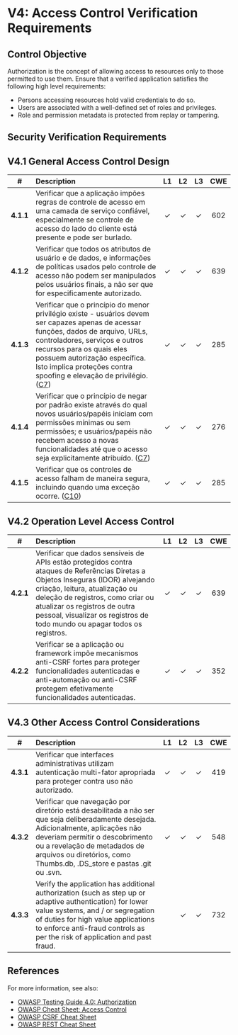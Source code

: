 # V4: Access Control Verification Requirements

## Control Objective

Authorization is the concept of allowing access to resources only to those permitted to use them. Ensure that a verified application satisfies the following high level requirements:

* Persons accessing resources hold valid credentials to do so.
* Users are associated with a well-defined set of roles and privileges.
* Role and permission metadata is protected from replay or tampering.

## Security Verification Requirements

## V4.1 General Access Control Design

| # | Description | L1 | L2 | L3 | CWE |
| :---: | :--- | :---: | :---:| :---: | :---: |
| **4.1.1** | Verificar que a aplicação impões regras de controle de acesso em uma camada de serviço confiável, especialmente se controle de acesso do lado do cliente está presente e pode ser burlado. | ✓ | ✓ | ✓ | 602 |
| **4.1.2** | Verificar que todos os atributos de usuário e de dados, e informações de políticas usados pelo controle de acesso não podem ser manipulados pelos usuários finais, a não ser que for especificamente autorizado. | ✓ | ✓ | ✓ | 639 |
| **4.1.3** | Verificar que o princípio do menor privilégio existe - usuários devem ser capazes apenas de acessar funções, dados de arquivo, URLs, controladores, serviços e outros recursos  para os quais eles possuem autorização específica. Isto implica proteções contra spoofing e elevação de privilégio. ([C7](https://owasp.org/www-project-proactive-controls/#div-numbering)) | ✓ | ✓ | ✓ |  285 |
| **4.1.4** | Verificar que o princípio de negar por padrão existe através do qual novos usuários/papéis iniciam com permissões mínimas ou sem permissões; e usuários/papéis não recebem acesso a novas funcionalidades até que o acesso seja explicitamente atribuído. ([C7](https://owasp.org/www-project-proactive-controls/#div-numbering)) | ✓ | ✓ | ✓ |  276 |
| **4.1.5** | Verificar que os controles de acesso falham de maneira segura, incluindo quando uma exceção ocorre. ([C10](https://owasp.org/www-project-proactive-controls/#div-numbering)) | ✓ | ✓ | ✓ |  285 |

## V4.2 Operation Level Access Control

| # | Description | L1 | L2 | L3 | CWE |
| :---: | :--- | :---: | :---:| :---: | :---: |
| **4.2.1** | Verificar que dados sensíveis de APIs estão protegidos contra ataques de Referências Diretas a Objetos Inseguras (IDOR) alvejando criação, leitura, atualização ou deleção de registros, como criar ou atualizar os registros de outra pessoal, visualizar os registros de todo mundo ou apagar todos os registros. | ✓ | ✓ | ✓ | 639 |
| **4.2.2** | Verificar se a aplicação ou framework impõe mecanismos anti-CSRF fortes para proteger funcionalidades autenticadas e anti-automação ou anti-CSRF protegem efetivamente funcionalidades autenticadas. | ✓ | ✓ | ✓ | 352 |

## V4.3 Other Access Control Considerations

| # | Description | L1 | L2 | L3 | CWE |
| :---: | :--- | :---: | :---:| :---: | :---: |
| **4.3.1** | Verificar que interfaces administrativas utilizam autenticação multi-fator apropriada para proteger contra uso não autorizado. | ✓ | ✓ | ✓ | 419 |
| **4.3.2** | Verificar que navegação por diretório está desabilitada a não ser que seja deliberadamente desejada. Adicionalmente, aplicações não deveriam permitir o descobrimento ou a revelação de metadados de arquivos ou diretórios, como Thumbs.db, .DS_store e pastas .git ou .svn. | ✓ | ✓ | ✓ | 548 |
| **4.3.3** | Verify the application has additional authorization (such as step up or adaptive authentication) for lower value systems, and / or segregation of duties for high value applications to enforce anti-fraud controls as per the risk of application and past fraud. |  | ✓ | ✓ |  732 |

## References

For more information, see also:

* [OWASP Testing Guide 4.0: Authorization](https://owasp.org/www-project-web-security-testing-guide/v41/4-Web_Application_Security_Testing/05-Authorization_Testing/README.html)
* [OWASP Cheat Sheet: Access Control](https://cheatsheetseries.owasp.org/cheatsheets/Access_Control_Cheat_Sheet.html)
* [OWASP CSRF Cheat Sheet](https://cheatsheetseries.owasp.org/cheatsheets/Cross-Site_Request_Forgery_Prevention_Cheat_Sheet.html)
* [OWASP REST Cheat Sheet](https://cheatsheetseries.owasp.org/cheatsheets/REST_Security_Cheat_Sheet.html)

